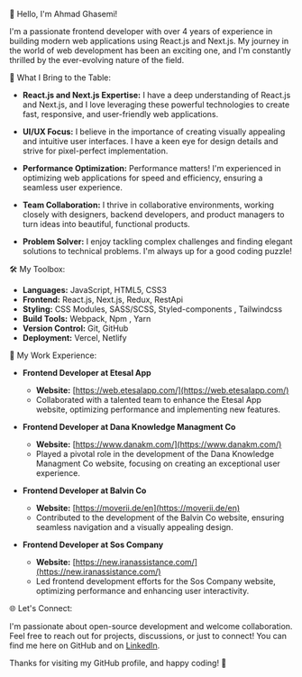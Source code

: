 👋 Hello, I'm Ahmad Ghasemi!

I'm a passionate frontend developer with over 4 years of experience in building modern web applications using React.js and Next.js. My journey in the world of web development has been an exciting one, and I'm constantly thrilled by the ever-evolving nature of the field.

🚀 What I Bring to the Table:

- **React.js and Next.js Expertise:** I have a deep understanding of React.js and Next.js, and I love leveraging these powerful technologies to create fast, responsive, and user-friendly web applications.

- **UI/UX Focus:** I believe in the importance of creating visually appealing and intuitive user interfaces. I have a keen eye for design details and strive for pixel-perfect implementation.

- **Performance Optimization:** Performance matters! I'm experienced in optimizing web applications for speed and efficiency, ensuring a seamless user experience.

- **Team Collaboration:** I thrive in collaborative environments, working closely with designers, backend developers, and product managers to turn ideas into beautiful, functional products.

- **Problem Solver:** I enjoy tackling complex challenges and finding elegant solutions to technical problems. I'm always up for a good coding puzzle!

🛠️ My Toolbox:

- **Languages:** JavaScript, HTML5, CSS3
- **Frontend:** React.js, Next.js, Redux, RestApi
- **Styling:** CSS Modules, SASS/SCSS, Styled-components , Tailwindcss
- **Build Tools:** Webpack, Npm , Yarn
- **Version Control:** Git, GitHub
- **Deployment:** Vercel, Netlify

🌟 My Work Experience:

- **Frontend Developer at Etesal App**
  - **Website:** [https://web.etesalapp.com/](https://web.etesalapp.com/)
  - Collaborated with a talented team to enhance the Etesal App website, optimizing performance and implementing new features.

- **Frontend Developer at Dana Knowledge Managment Co**
  - **Website:** [https://www.danakm.com/](https://www.danakm.com/)
  - Played a pivotal role in the development of the Dana Knowledge Managment Co website, focusing on creating an exceptional user experience.

- **Frontend Developer at Balvin Co**
  - **Website:** [https://moverii.de/en](https://moverii.de/en)
  - Contributed to the development of the Balvin Co website, ensuring seamless navigation and a visually appealing design.

- **Frontend Developer at Sos Company**
  - **Website:** [https://new.iranassistance.com/](https://new.iranassistance.com/)
  - Led frontend development efforts for the Sos Company website, optimizing performance and enhancing user interactivity.

🌐 Let's Connect:

I'm passionate about open-source development and welcome collaboration. Feel free to reach out for projects, discussions, or just to connect! You can find me here on GitHub and on [LinkedIn](https://www.linkedin.com/in/ahmadghasemii/).

Thanks for visiting my GitHub profile, and happy coding! 🚀
